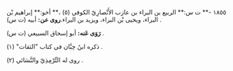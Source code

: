 ١٨٥٥ -** ت س:** الربيع بن البراء بن عازب الأَنْصارِيّ الكوفي (٥) ،** أخو:** إبراهيم بْن البراء، ويحيى بْن البراء، ويزيد بن البراء.**روى عن:** أبيه (ت س) .

**رَوَى عَنه:** أبو إسحاق السبيعي (ت س) .

ذكره ابنُ حِبَّان في كتاب "الثقات" (١) .

روى له التِّرْمِذِيّ والنَّسَائي (٢) .
